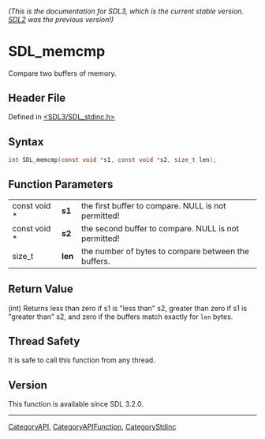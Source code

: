 ###### (This is the documentation for SDL3, which is the current stable version. [SDL2](https://wiki.libsdl.org/SDL2/) was the previous version!)
# SDL_memcmp

Compare two buffers of memory.

## Header File

Defined in [<SDL3/SDL_stdinc.h>](https://github.com/libsdl-org/SDL/blob/main/include/SDL3/SDL_stdinc.h)

## Syntax

```c
int SDL_memcmp(const void *s1, const void *s2, size_t len);
```

## Function Parameters

|              |         |                                                      |
| ------------ | ------- | ---------------------------------------------------- |
| const void * | **s1**  | the first buffer to compare. NULL is not permitted!  |
| const void * | **s2**  | the second buffer to compare. NULL is not permitted! |
| size_t       | **len** | the number of bytes to compare between the buffers.  |

## Return Value

(int) Returns less than zero if s1 is "less than" s2, greater than zero if
s1 is "greater than" s2, and zero if the buffers match exactly for `len`
bytes.

## Thread Safety

It is safe to call this function from any thread.

## Version

This function is available since SDL 3.2.0.

----
[CategoryAPI](CategoryAPI), [CategoryAPIFunction](CategoryAPIFunction), [CategoryStdinc](CategoryStdinc)

